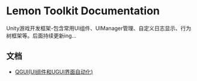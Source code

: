 # Lemon Toolkit Documentation
Unity游戏开发框架-包含常用UI组件、UIManager管理、自定义日志显示、行为树框架等。后面持续更新ing...

## 文档

* [QGUI(UI组件和UGUI界面自动化)](./Docs/Readme.md)

